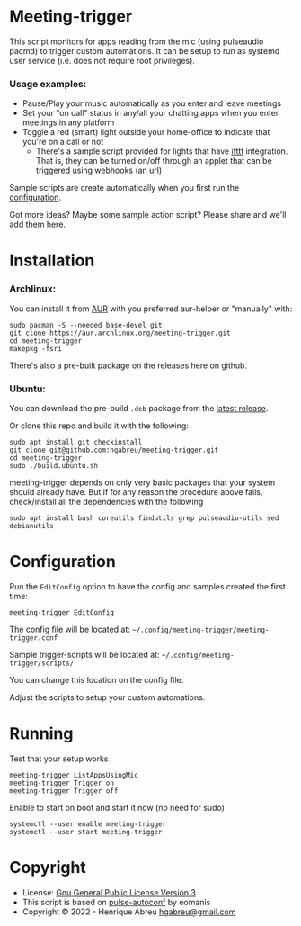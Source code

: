 Meeting-trigger
==========================

This script monitors for apps reading from the mic (using pulseaudio pacmd) to trigger custom automations.
It can be setup to run as systemd user service (i.e. does not require root privileges).

### Usage examples:

- Pause/Play your music automatically as you enter and leave meetings
- Set your "on call" status in any/all your chatting apps when you enter meetings in any platform
- Toggle a red (smart) light outside your home-office to indicate that you're on a call or not
  - There's a sample script provided for lights that have [ifttt](https://ifttt.com) integration.
    That is, they can be turned on/off through an applet that can be triggered using webhooks (an url)

Sample scripts are create automatically when you first run the [configuration](#configuration).

Got more ideas? Maybe some sample action script? Please share and we'll add them here.

Installation
================

### Archlinux:
You can install it from [AUR](https://aur.archlinux.org/packages/meeting-trigger) with you preferred aur-helper or "manually" with:
```
sudo pacman -S --needed base-devel git
git clone https://aur.archlinux.org/meeting-trigger.git
cd meeting-trigger
makepkg -fsri
```
There's also a pre-built package on the releases here on github.

### Ubuntu:
You can download the pre-build `.deb` package from the [latest release](https://github.com/hgabreu/meeting-trigger/releases/latest).

Or clone this repo and build it with the following:
```
sudo apt install git checkinstall
git clone git@github.com:hgabreu/meeting-trigger.git
cd meeting-trigger
sudo ./build.ubuntu.sh
```
meeting-trigger depends on only very basic packages that your system should already have.
But if for any reason the procedure above fails, check/install all the dependencies with the following
```
sudo apt install bash coreutils findutils grep pulseaudio-utils sed debianutils
```


Configuration
================

Run the `EditConfig` option to have the config and samples created the first time:
```
meeting-trigger EditConfig
```
The config file will be located at: `~/.config/meeting-trigger/meeting-trigger.conf`

Sample trigger-scripts will be located at: `~/.config/meeting-trigger/scripts/`

You can change this location on the config file.

Adjust the scripts to setup your custom automations.

Running
================

Test that your setup works
```
meeting-trigger ListAppsUsingMic
meeting-trigger Trigger on
meeting-trigger Trigger off
```

Enable to start on boot and start it now (no need for sudo)
```
systemctl --user enable meeting-trigger
systemctl --user start meeting-trigger
```

Copyright
================
- License: [Gnu General Public License Version 3](LICENSE)
- This script is based on [pulse-autoconf](https://eomanis.duckdns.org/permshare/pulse-autoconf/) by eomanis
- Copyright &copy; 2022 - Henrique Abreu <hgabreu@gmail.com>

